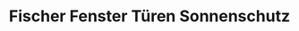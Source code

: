 ---
title: "Fischer Fenster Türen Sonnenschutz"
url: /schladen-werla/fischer-fenster-tueren-sonnenschutz/
shop: Baumarkt
---